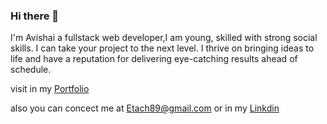 ### Hi there 👋

I'm Avishai a fullstack web developer,I am young, skilled with strong social skills. I can take your project to the next level. I thrive on bringing ideas to life and have a reputation for delivering eye-catching results ahead of schedule.

visit in my [Portfolio](https://avishaietach.github.io/Portfolio_App/)

also you can concect me at Etach89@gmail.com or in my [Linkdin](https://www.linkedin.com/in/avishaietach/)
